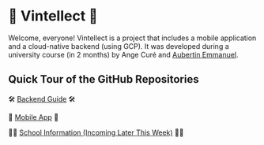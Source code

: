 # 🍷 Vintellect 🍷

Welcome, everyone! Vintellect is a project that includes a mobile application and a cloud-native backend (using GCP). It was developed during a university course (in 2 months) by Ange Curé and [Aubertin Emmanuel](https://www.linkedin.com/in/emmanuel-aubertin/).

## Quick Tour of the GitHub Repositories

🛠️ [Backend Guide](https://github.com/Vintellect/deploy_backend_guide) 🛠️

📱 [Mobile App](https://github.com/Vintellect/mobile-application) 📱

👨‍🏫 [School Information (Incoming Later This Week)]() 👨‍🏫